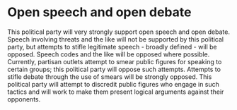 # Open speech and open debate

This political party will very strongly support open speech and open debate. Speech involving threats and the like will not be supported by this political party, but attempts to stifle legitimate speech - broadly defined - will be opposed. Speech codes and the like will be opposed where possible. Currently, partisan outlets attempt to smear public figures for speaking to certain groups; this political party will oppose such attempts. Attempts to stifle debate through the use of smears will be strongly opposed. This political party will attempt to discredit public figures who engage in such tactics and will work to make them present logical arguments against their opponents.
